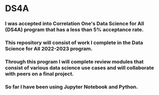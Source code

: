 # DS4A
### I was accepted into Correlation One's Data Science for All (DS4A) program that has a less than 5% acceptance rate.
### This repository will consist of work I complete in the Data Science for All 2022-2023 program.
### Through this program I will complete review modules that consist of various data science use cases and will collaborate with peers on a final project.
### So far I have been using Jupyter Notebook and Python.
